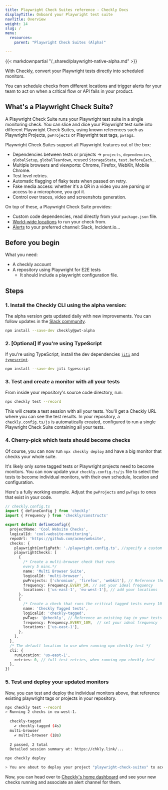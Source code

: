 ```yaml
---
title: Playwright Check Suites reference - Checkly Docs
displayTitle: Onboard your Playwright test suite
navTitle: Overview
weight: 14
slug: /
menu:
  resources:
    parent: "Playwright Check Suites (Alpha)"

---
```


{{< markdownpartial "/_shared/playwright-native-alpha.md" >}}


With Checkly, convert your Playwright tests directly into scheduled monitors.

You can schedule checks from different locations and trigger alerts for your team to act on when a critical flow or API fails in your product.

## What's a Playwright Check Suite?

A Playwright Check Suite runs your Playwright test suite in a single monitoring check.
You can slice and dice your Playwright test suite into different Playwright Check Suites, using known references such as Playwright Projects, `pwProjects` or Playwright test tags, `pwTags`.

Playwright Check Suites support all Playwright features out of the box:

* Dependencies between tests or projects → `projects`, `dependencies`, `globalSetup`, `globalTeardown`, reused `StorageState`, `test.beforeEach`...
* Multiple browsers and viewports: Chrome, Firefox, WebKit, Mobile Chrome.
* Test level retries.
* Automatic flagging of flaky tests when passed on retry.
* Fake media access: whether it's a QR in a video you are parsing or access to a microphone, you got it.
* Control over traces, video and screenshots generation.


On top of these, a Playwright Check Suite provides:

* Custom code dependencies, read directly from your `package.json` file.
* [World-wide locations](https://www.checklyhq.com/docs/monitoring/global-locations/) to run your check from.
* [Alerts](https://www.checklyhq.com/docs/alerting-and-retries/alert-channels/) to your preferred channel: Slack, Incident.io...
  
## Before you begin

What you need:

* A checkly account
* A repository using Playwright for E2E tests
  * It should include a playwright configuration file.
  
## Steps

### 1. Install the Checkly CLI using the alpha version:

The alpha version gets updated daily with new improvements. You can follow updates in the [Slack community](https://checklycommunity.slack.com/join/shared_invite/zt-2qc51mpyr-5idwVD4R4izkf5FC4CFk1A#/shared-invite/email).

  ```bash {title="Terminal"}
  npm install --save-dev checkly@pwt-alpha
  ```

### 2. [Optional] If you're using TypeScript

  If you're using TypeScript, install the dev dependencies [`jiti`](https://www.npmjs.com/package/jiti) and [`typescript`](https://www.npmjs.com/package/typescript).

  ```bash {title="Terminal"}
  npm install --save-dev jiti typescript
  ```

### 3. Test and create a monitor with all your tests

  From inside your repository's source code directory, run:

  ```bash {title="Terminal"}
  npx checkly test --record
  ```
  
  This will create a test session with all your tests. You'll get a Checkly URL where you can see the test results.
  In your repository, a `checkly.config.ts/js` is automatically created, configured to run a single Playwright Check Suite containing all your tests.

### 4. Cherry-pick which tests should become checks

Of course, you can now run `npx checkly deploy` and have a big monitor that checks your whole suite.

It's likely only some tagged tests or Playwright projects need to become monitors. You can now update your `checkly.config.ts/js` file to select the tests to become individual monitors, with their own schedule, location and configuration.

Here's a fully working example. Adjust the `pwProjects` and `pwTags` to ones that exist in your code.

  ```typescript {title="checkly.config.ts/js"}
  // checkly.config.ts
  import { defineConfig } from 'checkly'
  import { Frequency } from 'checkly/constructs'

  export default defineConfig({
    projectName: 'Cool Website Checks',
    logicalId: 'cool-website-monitoring',
    repoUrl: 'https://github.com/acme/website',
    checks: {
      playwrightConfigPath: './playwright.config.ts', //specify a custom playwright config file here
      playwrightChecks: [
        {
          /* Create a multi-browser check that runs 
          every 5 mins.*/
          name: 'Multi Browser Suite',
          logicalId: 'multi-browser',
          pwProjects: ['chromium', 'firefox', 'webkit'], // Reference the project or projects in your playwright config
          frequency: Frequency.EVERY_5M, // set your ideal frequency
          locations: ['us-east-1', 'eu-west-1'], // add your locations
        },
        {
          /* Create a check that runs the critical tagged tests every 10 mins */
          name: 'Checkly Tagged tests',
          logicalId: 'checkly-tagged',
          pwTags: '@checkly', // Reference an existing tag in your tests
          frequency: Frequency.EVERY_10M,  // set your ideal frequency
          locations: ['us-east-1'],
        },
      ],
    },
    /* The default location to use when running npx checkly test */
    cli: {
      runLocation: 'us-east-1',
      retries: 0, // full test retries, when running npx checkly test
    },
  })
  ```

### 5. Test and deploy your updated monitors

Now, you can test and deploy the individual monitors above, that reference existing playwright tags or projects in your repository.

  ```bash {title="Terminal"}
  npx checkly test --record
  > Running 2 checks in eu-west-1.
    
    checkly-tagged
      ✔ checkly-tagged (4s)
    multi-browser
      ✔ multi-browser (18s)
    
    2 passed, 2 total
    Detailed session summary at: https://chkly.link/... 
  
  npx checkly deploy

  > You are about to deploy your project "playwright-check-suites" to account "Checkly E2E Prod". Do you want to continue? … yes
  ```

Now, you can head over to [Checkly's home dashboard](https://app.checklyhq.com/) and see your new checks running and associate an alert channel for them.

